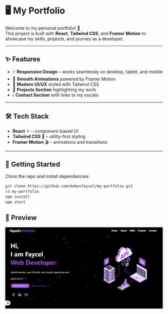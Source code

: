 # 🖥️ My Portfolio  

Welcome to my personal portfolio! 🚀  
This project is built with **React**, **Tailwind CSS**, and **Framer Motion** to showcase my skills, projects, and journey as a developer.  

---

## ✨ Features  
- ⚡ **Responsive Design** – works seamlessly on desktop, tablet, and mobile  
- 🎨 **Smooth Animations** powered by Framer Motion  
- 🌙 **Modern UI/UX** styled with Tailwind CSS  
- 📂 **Projects Section** highlighting my work  
- 📞 **Contact Section** with links to my socials  

---

## 🛠️ Tech Stack  
- **React** ⚛️ – component-based UI  
- **Tailwind CSS** 🎨 – utility-first styling  
- **Framer Motion** 🎬 – animations and transitions  

---

## 🚀 Getting Started  

Clone the repo and install dependencies:  

```bash
git clone https://github.com/kebasfaycel/my-portfolio.git
cd my-portfolio
npm install
npm start
```
## 📸 Preview
![Portfolio Screenshot](./portfolio.png)
